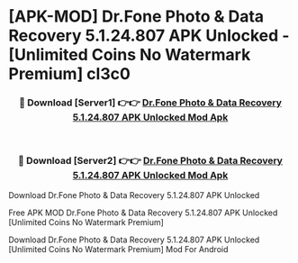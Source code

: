 # [APK-MOD] Dr.Fone  Photo & Data Recovery 5.1.24.807 APK Unlocked - [Unlimited Coins No Watermark Premium] cl3c0



<div align="center">
<h3>🔴 Download [Server1] 👉👉 <a href="https://momento.my/?title=Dr.Fone__Photo_&_Data_Recovery_5.1.24.807_APK_Unlocked">Dr.Fone  Photo & Data Recovery 5.1.24.807 APK Unlocked Mod Apk</a></h3><br>

<h3>🔴 Download [Server2] 👉👉 <a href="https://momento.my/?title=Dr.Fone__Photo_&_Data_Recovery_5.1.24.807_APK_Unlocked">Dr.Fone  Photo & Data Recovery 5.1.24.807 APK Unlocked Mod Apk</a></h3>
</div>



Download Dr.Fone  Photo & Data Recovery 5.1.24.807 APK Unlocked 

Free APK MOD Dr.Fone  Photo & Data Recovery 5.1.24.807 APK Unlocked [Unlimited Coins No Watermark Premium]

Download Dr.Fone  Photo & Data Recovery 5.1.24.807 APK Unlocked [Unlimited Coins No Watermark Premium] Mod For Android
